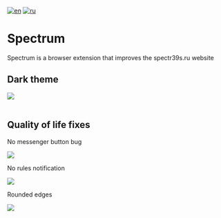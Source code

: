 [![en](https://img.shields.io/badge/lang-en-red.svg)](https://github.com/Alextimka/Spectrum/blob/master/README.md)
[![ru](https://img.shields.io/badge/lang-ru-green.svg)](https://github.com/Alextimka/Spectrum/blob/master/README.ru.md)
# Spectrum

Spectrum is a browser extension that improves the spectr39s.ru website

<h2>Dark theme</h2>
<img src="https://github.com/Alextimka/Spectrum/assets/59509074/39fb54aa-7236-4a6d-b361-3a5abc83c4b5">
<br><br>
<h2>Quality of life fixes</h2>
<p>No messenger button bug</p>
<img src="https://github.com/Alextimka/Spectrum/assets/59509074/8bb337f3-c569-42fa-a02d-9c2b84ee85f6">

<br>
<p>No rules notification</p>
<img src="https://github.com/Alextimka/Spectrum/assets/59509074/a0d3e22d-d5bd-42e6-ba6c-0c7f3db9a971">

<br>
<p>Rounded edges</p>
<img src="https://github.com/Alextimka/Spectrum/assets/59509074/0d3784f8-17d6-4260-a9aa-20f57e6e32b7">
